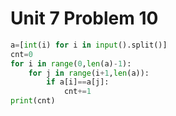 # Unit 7 Problem 10
```.py
a=[int(i) for i in input().split()]
cnt=0
for i in range(0,len(a)-1):
    for j in range(i+1,len(a)):
        if a[i]==a[j]:
            cnt+=1
print(cnt)
```
